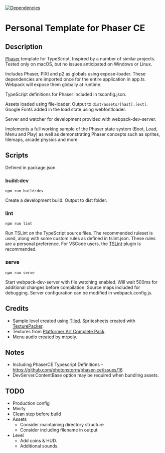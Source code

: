[![Dependencies](https://david-dm.org/dmk2014/phaser-template.svg)](https://david-dm.org/dmk2014/phaser-template)

# Personal Template for Phaser CE

## Description
[Phaser](https://github.com/photonstorm/phaser) template for TypeScript. Inspired by a number of similar projects. Tested only on macOS, but no issues anticipated on Windows or Linux.

Includes Phaser, PIXI and p2 as globals using expose-loader. These dependencies are imported once for the entire application in app.ts. Webpack will expose them globally at runtime.

TypeScript definitions for Phaser included in tsconfig.json.

Assets loaded using file-loader. Output to ```dist/assets/[hast].[ext]```. Google Fonts added in the load state using webfontloader.

Server and watcher for development provided with webpack-dev-server.

Implements a full working sample of the Phaser state system (Boot, Load, Menu and Play) as well as demonstrating Phaser concepts such as sprites, tilemaps, arcade physics and more.

## Scripts

Defined in package.json.

### build:dev

```npm run build:dev```

Create a development build. Output to dist folder.

### lint

```npm run lint```

Run TSLint on the TypeScript source files. The recommended ruleset is used, along with some custom rules as defined in tslint.json. These rules are a personal preference. For VSCode users, the [TSLint](https://marketplace.visualstudio.com/items?itemName=eg2.tslint) plugin is recommended.

### serve

```npm run serve```

Start webpack-dev-server with file watching enabled. Will wait 500ms for additional changes before compilation. Source maps included for debugging. Server configuration can be modified in webpack.config.js.

## Credits
- Sample level created using [Tiled](http://www.mapeditor.org). Spritesheets created with [TexturePacker](https://www.codeandweb.com/texturepacker).
- Textures from [Platformer Art Complete Pack](https://opengameart.org/content/platformer-art-complete-pack-often-updated).
- Menu audio created by [mrpoly](https://opengameart.org/content/menu-music).

## Notes
- Including PhaserCE Typescript Definitions - https://github.com/photonstorm/phaser-ce/issues/16.
- DevServer.ContentBase option may be required when bundling assets.

## TODO
- Production config
- Minify
- Clean step before build
- Assets
    - Consider maintaining directory structure
    - Consider including filename in output
- Level
    - Add coins & HUD.
    - Additional sounds.